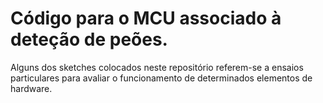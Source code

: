 # Código para o MCU associado à deteção de peões. 

Alguns dos sketches colocados neste repositório referem-se a ensaios particulares para avaliar o funcionamento de determinados elementos de hardware.
